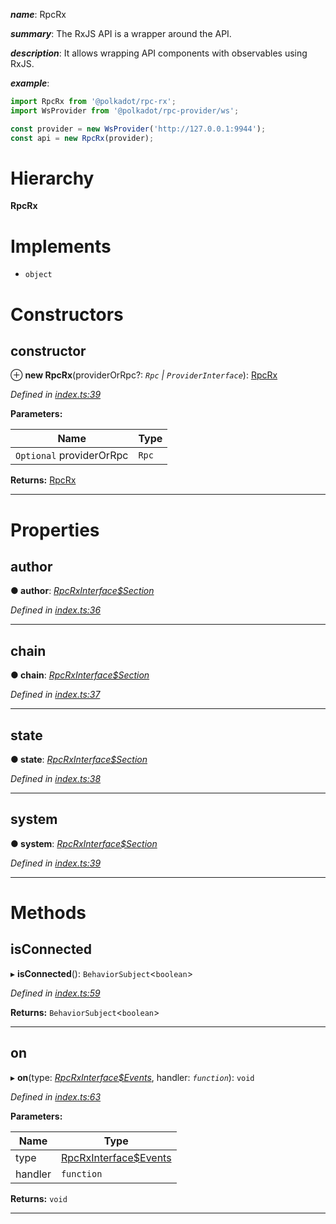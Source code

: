 

*__name__*: RpcRx

*__summary__*: The RxJS API is a wrapper around the API.

*__description__*: It allows wrapping API components with observables using RxJS.

*__example__*:   

```javascript
import RpcRx from '@polkadot/rpc-rx';
import WsProvider from '@polkadot/rpc-provider/ws';

const provider = new WsProvider('http://127.0.0.1:9944');
const api = new RpcRx(provider);
```

# Hierarchy

**RpcRx**

# Implements

* `object`

# Constructors

<a id="constructor"></a>

##  constructor

⊕ **new RpcRx**(providerOrRpc?: *`Rpc` | `ProviderInterface`*): [RpcRx](_index_.rpcrx.md)

*Defined in [index.ts:39](https://github.com/polkadot-js/api/blob/ea7ecec/packages/rpc-rx/src/index.ts#L39)*

**Parameters:**

| Name | Type |
| ------ | ------ |
| `Optional` providerOrRpc | `Rpc` | `ProviderInterface` |

**Returns:** [RpcRx](_index_.rpcrx.md)

___

# Properties

<a id="author"></a>

##  author

**● author**: *[RpcRxInterface$Section](../modules/_types_.md#rpcrxinterface_section)*

*Defined in [index.ts:36](https://github.com/polkadot-js/api/blob/ea7ecec/packages/rpc-rx/src/index.ts#L36)*

___
<a id="chain"></a>

##  chain

**● chain**: *[RpcRxInterface$Section](../modules/_types_.md#rpcrxinterface_section)*

*Defined in [index.ts:37](https://github.com/polkadot-js/api/blob/ea7ecec/packages/rpc-rx/src/index.ts#L37)*

___
<a id="state"></a>

##  state

**● state**: *[RpcRxInterface$Section](../modules/_types_.md#rpcrxinterface_section)*

*Defined in [index.ts:38](https://github.com/polkadot-js/api/blob/ea7ecec/packages/rpc-rx/src/index.ts#L38)*

___
<a id="system"></a>

##  system

**● system**: *[RpcRxInterface$Section](../modules/_types_.md#rpcrxinterface_section)*

*Defined in [index.ts:39](https://github.com/polkadot-js/api/blob/ea7ecec/packages/rpc-rx/src/index.ts#L39)*

___

# Methods

<a id="isconnected"></a>

##  isConnected

▸ **isConnected**(): `BehaviorSubject`<`boolean`>

*Defined in [index.ts:59](https://github.com/polkadot-js/api/blob/ea7ecec/packages/rpc-rx/src/index.ts#L59)*

**Returns:** `BehaviorSubject`<`boolean`>

___
<a id="on"></a>

##  on

▸ **on**(type: *[RpcRxInterface$Events](../modules/_types_.md#rpcrxinterface_events)*, handler: *`function`*): `void`

*Defined in [index.ts:63](https://github.com/polkadot-js/api/blob/ea7ecec/packages/rpc-rx/src/index.ts#L63)*

**Parameters:**

| Name | Type |
| ------ | ------ |
| type | [RpcRxInterface$Events](../modules/_types_.md#rpcrxinterface_events) |
| handler | `function` |

**Returns:** `void`

___

